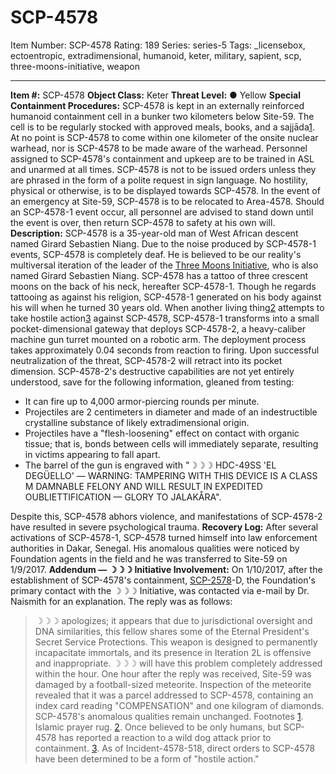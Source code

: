 # SCP-4578
Item Number: SCP-4578
Rating: 189
Series: series-5
Tags: _licensebox, ectoentropic, extradimensional, humanoid, keter, military, sapient, scp, three-moons-initiative, weapon

---

**Item #:** SCP-4578
**Object Class:** Keter
**Threat Level:** ● Yellow
**Special Containment Procedures:** SCP-4578 is kept in an externally reinforced humanoid containment cell in a bunker two kilometers below Site-59. The cell is to be regularly stocked with approved meals, books, and a sajjāda[1](javascript:;). At no point is SCP-4578 to come within one kilometer of the onsite nuclear warhead, nor is SCP-4578 to be made aware of the warhead.
Personnel assigned to SCP-4578's containment and upkeep are to be trained in ASL and unarmed at all times. SCP-4578 is not to be issued orders unless they are phrased in the form of a polite request in sign language. No hostility, physical or otherwise, is to be displayed towards SCP-4578.
In the event of an emergency at Site-59, SCP-4578 is to be relocated to Area-4578.
Should an SCP-4578-1 event occur, all personnel are advised to stand down until the event is over, then return SCP-4578 to safety at his own will.
**Description:** SCP-4578 is a 35-year-old man of West African descent named Girard Sebastien Niang. Due to the noise produced by SCP-4578-1 events, SCP-4578 is completely deaf. He is believed to be our reality's multiversal iteration of the leader of the [Three Moons Initiative](http://www.scp-wiki.net/three-moons-initiative-hub), who is also named Girard Sebastien Niang.
SCP-4578 has a tattoo of three crescent moons on the back of his neck, hereafter SCP-4578-1. Though he regards tattooing as against his religion, SCP-4578-1 generated on his body against his will when he turned 30 years old.
When another living thing[2](javascript:;) attempts to take hostile action[3](javascript:;) against SCP-4578, SCP-4578-1 transforms into a small pocket-dimensional gateway that deploys SCP-4578-2, a heavy-caliber machine gun turret mounted on a robotic arm. The deployment process takes approximately 0.04 seconds from reaction to firing. Upon successful neutralization of the threat, SCP-4578-2 will retract into its pocket dimension.
SCP-4578-2's destructive capabilities are not yet entirely understood, save for the following information, gleaned from testing:
  * It can fire up to 4,000 armor-piercing rounds per minute.
  * Projectiles are 2 centimeters in diameter and made of an indestructible crystalline substance of likely extradimensional origin.
  * Projectiles have a "flesh-loosening" effect on contact with organic tissue; that is, bonds between cells will immediately separate, resulting in victims appearing to fall apart.
  * The barrel of the gun is engraved with "☽☽☽ HDC-49SS 'EL DEGÜELLO' — WARNING: TAMPERING WITH THIS DEVICE IS A CLASS M DAMNABLE FELONY AND WILL RESULT IN EXPEDITED OUBLIETTIFICATION — GLORY TO JALAKÅRA".

Despite this, SCP-4578 abhors violence, and manifestations of SCP-4578-2 have resulted in severe psychological trauma.
**Recovery Log:** After several activations of SCP-4578-1, SCP-4578 turned himself into law enforcement authorities in Dakar, Senegal. His anomalous qualities were noticed by Foundation agents in the field and he was transferred to Site-59 on 1/9/2017.
**Addendum — ☽☽☽ Initiative Involvement:** On 1/10/2017, after the establishment of SCP-4578's containment, [SCP-2578](/scp-2578)-D, the Foundation's primary contact with the ☽☽☽ Initiative, was contacted via e-mail by Dr. Naismith for an explanation. The reply was as follows:
> ☽☽☽ apologizes; it appears that due to jurisdictional oversight and DNA similarities, this fellow shares some of the Eternal President's Secret Service Protections. This weapon is designed to permanently incapacitate immortals, and its presence in Iteration 2L is offensive and inappropriate. ☽☽☽ will have this problem completely addressed within the hour.
One hour after the reply was received, Site-59 was damaged by a football-sized meteorite. Inspection of the meteorite revealed that it was a parcel addressed to SCP-4578, containing an index card reading "COMPENSATION" and one kilogram of diamonds. SCP-4578's anomalous qualities remain unchanged.
Footnotes
[1](javascript:;). Islamic prayer rug.
[2](javascript:;). Once believed to be only humans, but SCP-4578 has reported a reaction to a wild dog attack prior to containment.
[3](javascript:;). As of Incident-4578-518, direct orders to SCP-4578 have been determined to be a form of "hostile action."